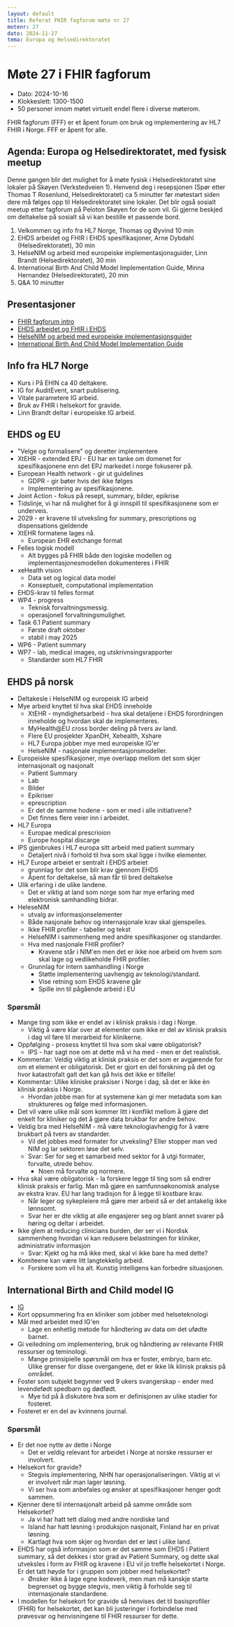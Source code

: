 ```yaml
---
layout: default
title: Referat FHIR fagforum møte nr 27
motenr: 27
dato: 2024-11-27
tema: Europa og Helsedirektoratet
---
```


# Møte 27 i FHIR fagforum

* Dato: 2024-10-16
* Klokkeslett: 1300-1500
* 50 personer innom møtet virtuelt endel flere i diverse møterom.

FHIR fagforum (FFF) er et åpent forum om bruk og implementering av HL7 FHIR i Norge. FFF er åpent for alle.

## Agenda: Europa og Helsedirektoratet, med fysisk meetup

Denne gangen blir det mulighet for å møte fysisk i Helsedirektoratet sine lokaler på Skøyen (Verkstedveien 1). Henvend deg i resepsjonen (Spør etter Thomas T Rosenlund, Helsedirektoratet) ca 5 minutter før møtestart siden dere må følges opp til Helsedirektoratet sine lokaler. Det blir også sosialt meetup etter fagforum på Peloton Skøyen for de som vil. Gi gjerne beskjed om deltakelse på sosialt så vi kan bestille et passende bord.

1. Velkommen og info fra HL7 Norge, Thomas og Øyvind 10 min
1. EHDS arbeidet og FHIR i EHDS spesifikasjoner, Arne Dybdahl (Helsedirektoratet), 30 min
2. HelseNIM og arbeid med europeiske implementasjonsguider, Linn Brandt (Helsedirektoratet), 30 min
3. International Birth And Child Model Implementation Guide, Minna Hernandez (Helsedirektoratet), 20 min
4. Q&A 10 minutter

## Presentasjoner

* [FHIR fagforum intro](../docs/FHIR-faglig-forum/presentasjon/2024-11-27-FHIR-fagforum-27.pdf)
* [EHDS arbeidet og FHIR i EHDS](../docs/FHIR-faglig-forum/presentasjon/2024-11-27-EHDS-FHIR.pdf)
* [HelseNIM og arbeid med europeiske implementasjonsguider]()
* [International Birth And Child Model Implementation Guide](../docs/FHIR-faglig-forum/presentasjon/2024-11-27-Birth-and-child-model.pdf)

## Info fra HL7 Norge

* Kurs i På EHIN ca 40 deltakere.
* IG for AuditEvent, snart publisering.
* Vitale parametere IG arbeid.
* Bruk av FHIR i helsekort for gravide.
* Linn Brandt deltar i europeiske IG arbeid.

## EHDS og EU

* "Velge og formalisere" og deretter implementere
* XtEHR - extended EPJ - EU har en tanke om domenet for spesifikasjonene enn det EPJ markedet i norge fokuserer på.
* European Health network - gir ut guidelines
  * GDPR - gir bøter hvis det ikke følges
  * Implementering av spesifikasjonene.
* Joint Action - fokus på resept, summary, bilder, epikrise
* Tidslinje, vi har nå mulighet for å gi innspill til spesifikasjonene som er underveis.
* 2029 - er kravene til utveksling for summary, prescriptions og dispensations gjeldende
* XtEHR formatene lages nå.
  * European EHR extchange format
* Felles logisk modell
  * Alt bygges på FHIR både den logiske modellen og implementasjonesmodellen dokumenteres i FHIR
* xeHealth vision
  * Data set og logical data model
  * Konseptuelt, computational implementation
* EHDS-krav til felles format
* WP4 - progress
  * Teknisk forvaltningsmessig.
  * operasjonell forvaltningsmulighet.
* Task 6.1 Patient summary
  * Første draft oktober
  * stabil i may 2025
* WP6 - Patient summary
* WP7 - lab, medical images, og utskrivnsingsrapporter
  * Standarder som HL7 FHIR

## EHDS på norsk

* Deltakesle i HelseNIM og europeisk IG arbeid
* Mye arbeid knyttet til hva skal EHDS inneholde
  * XtEHR - myndighetsarbeid - hva skal detaljene i EHDS forordningen inneholde og hvordan skal de implementeres.
  * MyHealth@EU cross border deling på tvers av land.
  * Flere EU prosjekter XpanDH, Xehealth, Xshare
  * HL7 Europa jobber mye med europeiske IG'er
  * HelseNIM - nasjonale implementasjonsmodeller.
* Europeiske spesifikasjoner, mye overlapp mellom det som skjer internasjonalt og nasjonalt
  * Patient Summary
  * Lab 
  * Bilder
  * Epikriser
  * eprescription
  * Er det de samme hodene - som er med i alle initiativene?
  * Det finnes flere veier inn i arbeidet.
* HL7 Europa
  * Europae medical prescrioion
  * Europe hospital discarge
* IPS gjenbrukes i HL7 europa sitt arbeid med patient summary
  * Detaljert nivå i forhold til hva som skal ligge i hvilke elementer.
* HL7 Europe arbeiet er sentralt i EHDS arbeiet
  * grunnlag for det som blir krav gjennom EHDS
  * Åpent for deltakelse, så man får til bred deltakelse
* Ulik erfaring i de ulike landene.
  * Det er viktig at land som norge som har mye erfaring med elektronisk samhandling bidrar.
* HeleseNIM
  * utvalg av informasjonselementer 
  * Både nasjonale behov og internasjonale krav skal gjenspeiles.
  * Ikke FHIR profiler - tabeller og tekst
  * HelseNIM i sammenheng med andre spesifikasjoner og standarder.
  * Hva med nasjonale FHIR profiler?
    * Kravene står i NIM'en men det er ikke noe arbeid om hvem som skal lage og vedlikeholde FHIR profiler.
  * Grunnlag for intern samhandling i Norge
    * Støtte implementering uavhengig av teknologi/standard.
    * Vise retning som EHDS kravene går
    * Spille inn til pågående arbeid i EU

### Spørsmål

* Mange ting som ikke er endel av i klinisk praksis i dag i Norge.
  * Viktig å være klar over at elementer osm ikke er del av klinisk praksis i dag vil føre til merarbeid for klinikerne.
* Oppfølging - prosess knyttet til hva som skal være obligatorisk?
  * IPS - har sagt noe om at dette må vi ha med - men er det realistisk.
* Kommentar: Veldig viktig at klinisk praksis er det som er avgjørende for om et element er obligatorisk. Det er gjort en del forskning på det og hvor katastrofalt galt det kan gå hvis det ikke er tilfelle!
* Kommentar: Ulike kliniske praksiser i Norge i dag, så det er ikke èn klinisk praksis i Norge.
  * Hvordan jobbe man for at systemene kan gi mer metadata som kan struktureres og følge med informasjonen.
* Det vil være ulike mål som kommer litt i konflikt mellom å gjøre det enkelt for kliniker og det å gjøre data brukbar for andre behov.
* Veldig bra med HelseNIM - må være teknologiavhengig for å være brukbart på tvers av standarder.
  * Vil det jobbes med formater for utveksling? Eller stopper man ved NIM og lar sektoren løse det selv.
  * Svar: Ser for seg et samarbeid med sektor for å utgi formater, forvalte, utrede behov.
    * Noen må forvalte og normere.
* Hva skal være obligatorisk - la forskere legge til ting som så endrer klinisk praksis er farlig. Man må gjøre en samfunnsøkonomisk analyse av ekstra krav. EU har lang tradisjon for å legge til kostbare krav.
  * Når leger og sykepleiere må gjøre mer arbeid så er det antakelig ikke lønnsomt.
  * Svar her er dte viktig at alle engasjerer seg og blant annet svarer på høring og deltar i arbeidet.
* Ikke glem at reducing clinicians burden, der ser vi i Nordisk sammenheng hvordan vi kan redusere belastningen for kliniker, administrativ informasjon
  * Svar: Kjekt og ha må ikke med, skal vi ikke bare ha med dette?
* Komiteene kan være litt langtekkelig arbeid.
  * Forskere som vil ha alt. Kunstig intelligens kan forbedre situasjonen.

## International Birth and Child model IG

* [IG](https://build.fhir.org/ig/HL7/fetal_records/)
* Kort oppsummering fra en kliniker som jobber med helseteknologi
* Mål med arbeidet med IG'en
  * Lage en enhetlig metode for håndtering av data om det ufødte barnet.
* Gi veiledning om implementering, bruk og håndtering av relevante FHIR ressurser og teminologi.
  * Mange prinsipielle spørsmål om hva er foster, embryo, barn etc. Ulike grenser for disse overgangene, det er ikke lik klinisk praksis på området.
* Foster som subjekt begynner ved 9 ukers svangerskap - ender med levendefødt spedbarn og dødfødt.
  * Mye tid på å diskutere hva som er definisjonen av ulike stadier for fosteret.
* Fosteret er en del av kvinnens journal.

### Spørsmål

* Er det noe nytte av dette i Norge
  * Det er veldig relevant for arbeidet i Norge at norske ressurser er involvert.
* Helsekort for gravide?
  * Stegvis implementering, NHN har operasjonaliseringen. Viktig at vi er involvert når man lager løsning.
  * Vi ser hva som anbefales og ønsker at spesifikasjoner henger godt sammen.
* Kjenner dere til internasjonalt arbeid på samme område som Helsekortet?
  * Ja vi har hatt tett dialog med andre nordiske land
  * Island har hatt løsning i produksjon nasjonalt, Finland har en privat løsning.
  * Kartlagt hva som skjer og hvordan det er løst i ulike land.
* EHDS har også informasjon som er det samme som EHDS i Patient summary, så det dekkes i stor grad av Patient Summary, og dette skal utveksles i form av FHIR og kravene i EU vil jo treffe helsekortet i Norge. Er det tatt høyde for i gruppen som jobber med helsekortet?
  * Ønsker ikke å lage egne kodeverk, men man må kanskje starte begrenset og bygge stegvis, men viktig å forholde seg til internasjonale standardene.
* I modellen for helsekort for gravide så henvises det til basisprofiler (FHIR) for helsekortet, det kan bli justeringer i forbindelse med prøvesvar og henvisningene til FHIR ressurser for dette.
